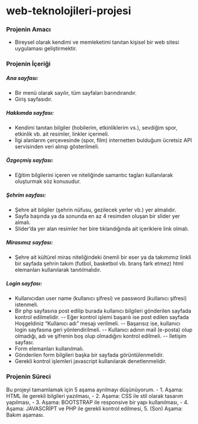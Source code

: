 # web-teknolojileri-projesi
###    Projenin Amacı
- Bireysel olarak kendimi ve memleketimi tanıtan kişisel bir web sitesi uygulaması geliştirmektir.
###   Projenin İçeriği
##### 	Ana sayfası:
-	Bir menü olarak sayılır, tüm sayfaları barındırandır.
-	Giriş sayfasıdır.
##### 	Hakkımda sayfası:
-	Kendimi tanıtan bilgiler (hobilerim, etkinliklerim vs.), sevdiğim spor, etkinlik vb. ait resimler, linkler içermeli.
-	İlgi alanlarım çerçevesinde (spor, film) internetten bulduğum ücretsiz API servisinden veri alınıp gösterilmeli.
##### 	Özgeçmiş sayfası:
-	Eğitim bilgilerini içeren ve niteliğinde samantıc tagları kullanılarak oluşturmak söz konusudur.
##### 	Şehrim sayfası:
-	Şehre ait bilgiler (şehrin nüfusu, gezilecek yerler vb.) yer almalıdır.
-	Sayfa başında ya da sonunda en az 4 resimden oluşan bir slider yer almalı.
-	Slider’da yer alan resimler her bire tıklandığında ait içeriklere link olmalı.
##### 	Mirasımız sayfası:
-	Şehre ait kültürel miras niteliğindeki önemli bir eser ya da takımımız linkli bir sayfada şehrin takım (futbol, basketbol vb. branş fark etmez) html elemanları kullanılarak tanıtılmalıdır.
##### 	Login sayfası:
-	Kullanıcıdan user name (kullanıcı şifresi) ve password (kullanıcı şifresi) istenmeli.
-	Bir php sayfasına post edilip burada kullanıcı bilgileri gönderilen sayfada kontrol edilmelidir.
   --	Eğer kontrol işlemi başarılı ise post edilen sayfada Hoşgeldiniz “Kullanıcı adı” mesajı verilmeli.
   --	Başarısız ise, kullanıcı login sayfasına geri yönlendirilmeli.
   --	Kullanıcı adının mail (e-posta) olup olmadığı, adı ve şifrenin boş olup olmadığını kontrol edilmeli. 
   --	İletişim sayfası:
-	Form elemanları kullanılmalı.
-	Gönderilen form bilgileri başka bir sayfada görüntülenmelidir.
-	Gerekli kontrol işlemleri javascript kullanılarak denetlenmelidir.
### Projenin Süreci
Bu projeyi tamamlamak için 5 aşama ayrılmayı düşünüyorum.
    - 1.	Aşama: HTML ile gerekli bilgileri yazılması,
    - 2.	Aşama: CSS ile stil olarak tasarım yapılması,
    - 3.	Aşama: BOOTSTRAP ile responsive bir yapı kullanılması,
    - 4.	Aşama: JAVASCRİPT ve PHP ile gerekli kontrol edilmesi,
    5.	(Son) Aşama: Bakım aşaması.
